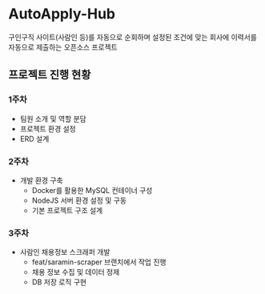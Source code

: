 # AutoApply-Hub

구인구직 사이트(사람인 등)를 자동으로 순회하며 설정된 조건에 맞는 회사에 이력서를 자동으로 제출하는 오픈소스 프로젝트

## 프로젝트 진행 현황

### 1주차
- 팀원 소개 및 역할 분담
- 프로젝트 환경 설정
- ERD 설계

### 2주차
- 개발 환경 구축
  - Docker를 활용한 MySQL 컨테이너 구성
  - NodeJS 서버 환경 설정 및 구동
  - 기본 프로젝트 구조 설계

### 3주차
- 사람인 채용정보 스크래퍼 개발
  - feat/saramin-scraper 브랜치에서 작업 진행
  - 채용 정보 수집 및 데이터 정제
  - DB 저장 로직 구현